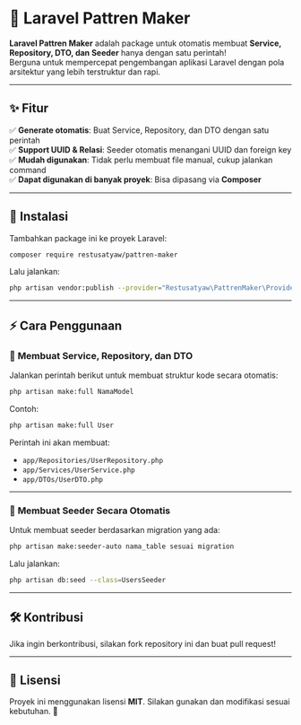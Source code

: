 # 🚀 Laravel Pattren Maker  

**Laravel Pattren Maker** adalah package untuk otomatis membuat **Service, Repository, DTO, dan Seeder** hanya dengan satu perintah!  
Berguna untuk mempercepat pengembangan aplikasi Laravel dengan pola arsitektur yang lebih terstruktur dan rapi.  

---

## ✨ Fitur  
✅ **Generate otomatis**: Buat Service, Repository, dan DTO dengan satu perintah  
✅ **Support UUID & Relasi**: Seeder otomatis menangani UUID dan foreign key  
✅ **Mudah digunakan**: Tidak perlu membuat file manual, cukup jalankan command  
✅ **Dapat digunakan di banyak proyek**: Bisa dipasang via **Composer**  

---

## 📌 Instalasi  

Tambahkan package ini ke proyek Laravel:  

```sh
composer require restusatyaw/pattren-maker
```

Lalu jalankan:  

```sh
php artisan vendor:publish --provider="Restusatyaw\PattrenMaker\Providers\PattrenMakerServiceProvider"
```

---

## ⚡ Cara Penggunaan  

### 🔹 **Membuat Service, Repository, dan DTO**  
Jalankan perintah berikut untuk membuat struktur kode secara otomatis:  

```sh
php artisan make:full NamaModel
```

Contoh:  
```sh
php artisan make:full User
```
Perintah ini akan membuat:  
- `app/Repositories/UserRepository.php`  
- `app/Services/UserService.php`  
- `app/DTOs/UserDTO.php`  

---

### 🔹 **Membuat Seeder Secara Otomatis**  
Untuk membuat seeder berdasarkan migration yang ada:  

```sh
php artisan make:seeder-auto nama_table sesuai migration
```

Lalu jalankan:  

```sh
php artisan db:seed --class=UsersSeeder
```

---

## 🛠 Kontribusi  
Jika ingin berkontribusi, silakan fork repository ini dan buat pull request!  

---

## 📜 Lisensi  
Proyek ini menggunakan lisensi **MIT**. Silakan gunakan dan modifikasi sesuai kebutuhan. 🚀  
